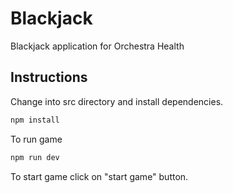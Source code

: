 # Blackjack
Blackjack application for Orchestra Health


## Instructions

Change into src directory and install dependencies.

```bash
npm install
```

To run game

```bash
npm run dev
```

To start game click on "start game" button. 
